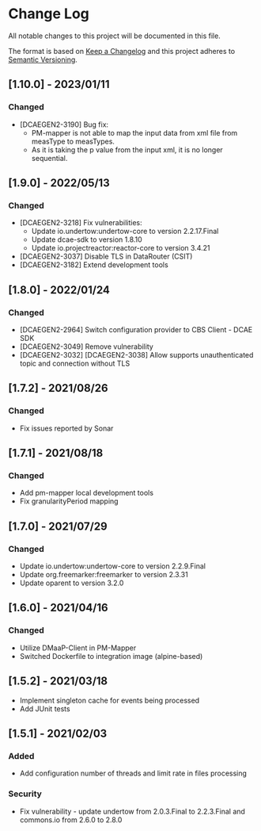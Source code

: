 # Change Log
All notable changes to this project will be documented in this file.

The format is based on [Keep a Changelog](http://keepachangelog.com/)
and this project adheres to [Semantic Versioning](http://semver.org/).

## [1.10.0] - 2023/01/11
### Changed
- [DCAEGEN2-3190] Bug fix:
  - PM-mapper is not able to map the input data from xml file from measType to measTypes.
  - As it is taking the p value from the input xml, it is no longer sequential.

## [1.9.0] - 2022/05/13
### Changed
- [DCAEGEN2-3218] Fix vulnerabilities:
  - Update io.undertow:undertow-core to version 2.2.17.Final
  - Update dcae-sdk to version 1.8.10
  - Update io.projectreactor:reactor-core to version 3.4.21
- [DCAEGEN2-3037] Disable TLS in DataRouter (CSIT)
- [DCAEGEN2-3182] Extend development tools


## [1.8.0] - 2022/01/24
### Changed
- [DCAEGEN2-2964] Switch configuration provider to CBS Client - DCAE SDK
- [DCAEGEN2-3049] Remove vulnerability
- [DCAEGEN2-3032] [DCAEGEN2-3038] Allow supports unauthenticated topic and connection without TLS

## [1.7.2] - 2021/08/26
### Changed
- Fix issues reported by Sonar

## [1.7.1] - 2021/08/18
### Changed
- Add pm-mapper local development tools
- Fix granularityPeriod mapping

## [1.7.0] - 2021/07/29
### Changed
- Update io.undertow:undertow-core to version 2.2.9.Final
- Update org.freemarker:freemarker to version 2.3.31
- Update oparent to version 3.2.0

## [1.6.0] - 2021/04/16
### Changed
- Utilize DMaaP-Client in PM-Mapper
- Switched Dockerfile to integration image (alpine-based)

## [1.5.2] - 2021/03/18

- Implement singleton cache for events being processed
- Add JUnit tests

## [1.5.1] - 2021/02/03
### Added
- Add configuration number of threads and limit rate in files processing
### Security
- Fix vulnerability - update undertow from 2.0.3.Final to 2.2.3.Final and commons.io from 2.6.0 to 2.8.0
